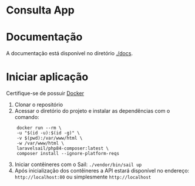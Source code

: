 # Consulta App

# Documentação
A documentação está disponível no diretório [./docs](./docs/index.md).

# Iniciar aplicação
Certifique-se de possuir [Docker](https://docs.docker.com/get-docker/)

1. Clonar o repositório
2. Acessar o diretório do projeto e instalar as dependências com o comando:
```
    docker run --rm \
    -u "$(id -u):$(id -g)" \
    -v $(pwd):/var/www/html \
    -w /var/www/html \
    laravelsail/php84-composer:latest \
    composer install --ignore-platform-reqs
```
3. Iniciar contêineres com o Sail: `./vendor/bin/sail up`
4. Após inicialização dos contêineres a API estará disponível no endereço: `http://localhost:80` ou simplesmente `http://localhost`